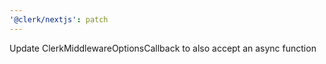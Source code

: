 ```yaml
---
'@clerk/nextjs': patch
---
```


Update ClerkMiddlewareOptionsCallback to also accept an async function
